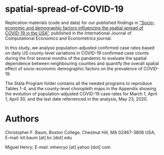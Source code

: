 # spatial-spread-of-COVID-19

Replication materials (code and data) for our published findings in ["Socio-economic and demographic factors influencing the spatial spread of COVID-19 in the USA"](https://www.inderscienceonline.com/doi/abs/10.1504/IJCEE.2022.126313), published in the International Journal of Computational Economics and Econometrics journal. 

In this study, we analyse population-adjusted confirmed case rates based on daily US county-level variations in COVID-19 confirmed case counts during the first several months of the pandemic to evaluate the spatial dependence between neighbouring counties and quantify the overall spatial effect of socio-economic demographic factors on the prevalence of COVID-19.

The Stata Program folder contains all the needed programs to reproduce Tables 1-4, and the county-level choropleth maps in the Appendix showing the evolution of population-adjusted COVID-19 case rates for March 1, April 1, April 30, and the last date referrenced in the analysis, May 23, 2020.

# Authors
Christopher F. Baum, Boston College, Chestnut Hill, MA 02467-3806 USA; E-mail: kit.baum [at] bc [dot] edu

Miguel Henry; E-mail: mhenryo [at] yahoo [dot] com
